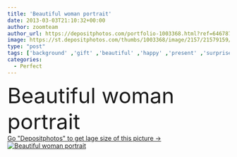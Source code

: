 ```yaml
---
title: 'Beautiful woman portrait'
date: 2013-03-03T21:10:32+00:00
author: zoomteam
author_url: https://depositphotos.com/portfolio-1003368.html?ref=64678756
image: https://st.depositphotos.com/thumbs/1003368/image/2157/21579159/api_thumb_450.jpg?forcejpeg=true
type: "post"
tags: ['background' ,'gift' ,'beautiful' ,'happy' ,'present' ,'surprise' ,'art' ,'gold' ,'love' ,'girl' ,'female' ,'young' ,'people' ,'beauty' ,'happiness' ,'abstract' ,'portrait' ,'cute' ,'caucasian' ,'smile' ,'hair' ,'flying' ,'up' ,'golden' ,'close' ,'brown' ,'face' ,'nice' ,'fashion' ,'date' ,'expression' ,'pretty' ,'concept' ,'motion' ,'idea' ,'romantic' ,'woman' ,'sepia' ,'mood' ,'tone' ,'toned' ,'charming' ,'perfect' ,'charm' ,'laugh' ,'dreams' ,'wishes' ,'bliss' ,'felicity' ,'Bello' ]
categories: 
  - Perfect
---
```

<div aling="center">
            <font size="60"> Beautiful woman portrait</font>   
</div>
<div>
    <a href='https://st.depositphotos.com/thumbs/1003368/image/2157/21579159/api_thumb_450.jpg?forcejpeg=true?ref=64678756' target=_blank > Go "Depositphotos" to get lage size of this picture ->
        <img href='https://st.depositphotos.com/thumbs/1003368/image/2157/21579159/api_thumb_450.jpg?forcejpeg=true?ref=64678756' src='https://st.depositphotos.com/1003368/2157/i/950/depositphotos_21579159-stock-photo-beautiful-woman-portrait.jpg?forcejpeg=true' alt='Beautiful woman portrait' >
    </a>
</div>
